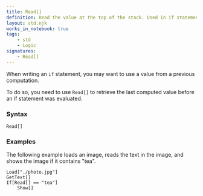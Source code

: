 ```yaml
---
title: Read[]
definition: Read the value at the top of the stack. Used in if statement conditionals.
layout: std.njk
works_in_notebook: true
tags:
    - std
    - Logic
signatures:
    - Read[]
---
```


When writing an `if` statement, you may want to use a value from a previous computation.

To do so, you need to use `Read[]` to retrieve the last computed value before an if statement was evaluated.

### Syntax

```
Read[]
```

### Examples

The following example loads an image, reads the text in the image, and shows the image if it contains "tea".

```
Load["./photo.jpg"]
GetText[]
If[Read[] == "tea"]
    Show[]
```
